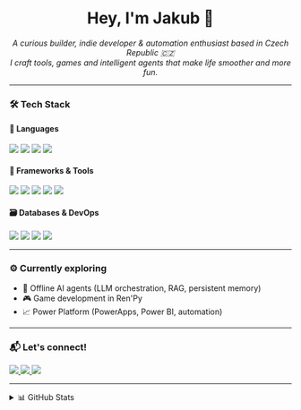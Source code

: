 <h1 align="center">Hey, I'm Jakub 👋</h1>
<p align="center">
  <i>A curious builder, indie developer & automation enthusiast based in Czech Republic 🇨🇿</i><br>
  <i>I craft tools, games and intelligent agents that make life smoother and more fun.</i>
</p>

---

### 🛠️ Tech Stack

#### 🧠 Languages  
<p>
  <img src="https://img.shields.io/badge/-Python-3776AB?logo=python&logoColor=fff&style=for-the-badge" />
  <img src="https://img.shields.io/badge/-JavaScript-F7DF1E?logo=javascript&logoColor=000&style=for-the-badge" />
  <img src="https://img.shields.io/badge/-TypeScript-3178C6?logo=typescript&logoColor=fff&style=for-the-badge" />
  <img src="https://img.shields.io/badge/-C%23-239120?logo=csharp&logoColor=fff&style=for-the-badge" />
</p>

#### 🧰 Frameworks & Tools  
<p>
  <img src="https://img.shields.io/badge/-Next.js-000000?logo=next.js&logoColor=fff&style=for-the-badge" />
  <img src="https://img.shields.io/badge/-React-61DAFB?logo=react&logoColor=000&style=for-the-badge" />
  <img src="https://img.shields.io/badge/-TailwindCSS-06B6D4?logo=tailwindcss&logoColor=fff&style=for-the-badge" />
  <img src="https://img.shields.io/badge/-Node.js-339933?logo=node.js&logoColor=fff&style=for-the-badge" />
  <img src="https://img.shields.io/badge/-FastAPI-009688?logo=fastapi&logoColor=fff&style=for-the-badge" />
</p>

#### 🗃️ Databases & DevOps  
<p>
  <img src="https://img.shields.io/badge/-PostgreSQL-4169E1?logo=postgresql&logoColor=fff&style=for-the-badge" />
  <img src="https://img.shields.io/badge/-Firebase-FFCA28?logo=firebase&logoColor=000&style=for-the-badge" />
  <img src="https://img.shields.io/badge/-Vercel-000?logo=vercel&logoColor=fff&style=for-the-badge" />
  <img src="https://img.shields.io/badge/-GitHub_Actions-2088FF?logo=github-actions&logoColor=fff&style=for-the-badge" />
</p>

---

### ⚙️ Currently exploring
- 🧠 Offline AI agents (LLM orchestration, RAG, persistent memory)
- 🎮 Game development in Ren'Py
- 📈 Power Platform (PowerApps, Power BI, automation)

---

### 📬 Let's connect!

<p>
  <a href="https://www.linkedin.com/in/your-linkedin-profile" target="_blank">
    <img src="https://img.shields.io/badge/LinkedIn-%230077B5.svg?style=for-the-badge&logo=linkedin&logoColor=white" />
  </a>
  <a href="mailto:your@email.com">
    <img src="https://img.shields.io/badge/Email-%23D14836.svg?style=for-the-badge&logo=gmail&logoColor=white" />
  </a>
  <a href="https://your-website.com" target="_blank">
    <img src="https://img.shields.io/badge/Website-000?style=for-the-badge&logo=google-chrome&logoColor=white" />
  </a>
</p>

---

<details>
  <summary>📊 GitHub Stats</summary>
  <br>
  <p align="center">
    <img src="https://github-readme-stats.vercel.app/api?username=jakubstribrny&show_icons=true&theme=tokyonight&hide_title=true" alt="GitHub stats" />
    <br>
    <img src="https://github-readme-stats.vercel.app/api/top-langs/?username=jakubstribrny&layout=compact&theme=tokyonight" alt="Top Langs" />
  </p>
</details>
